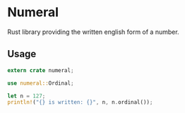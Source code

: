# Numeral

Rust library providing the written english form of a number.


## Usage

``` rust
extern crate numeral;

use numeral::Ordinal;

let n = 127;
println!("{} is written: {}", n, n.ordinal());
```

